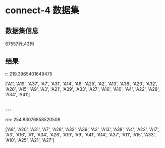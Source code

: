 # connect-4 数据集

## 数据集信息

67557行,43列

## 结果

r: 219.3965401649475

['A1', 'A19', 'A37', 'A7', 'A31', 'A14', 'A8', 'A25', 'A2', 'A13', 'A38', 'A20', 'A32', 'A26', 'A15', 'A9', 'A3', 'A21', 'A39', 'A33', 'A27', 'A16', 'A10', 'A4', 'A22', 'A28', 'A34', 'A41']

<br>
---

rm: 254.83076858520508

['A8', 'A20', 'A31', 'A7', 'A28', 'A32', 'A39', 'A2', 'A13', 'A38', 'A4', 'A22', 'A17', 'A3', 'A16', 'A1', 'A34', 'A26', 'A19', 'A9', 'A41', 'A14', 'A37', 'A11', 'A15', 'A33', 'A10', 'A25', 'A21', 'A27']

